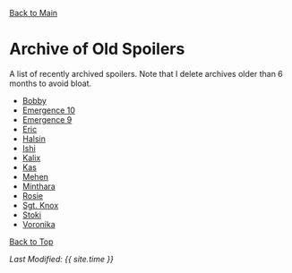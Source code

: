 [Back to Main](index.md)

# Archive of Old Spoilers

A list of recently archived spoilers. Note that I delete archives older than 6 months to avoid bloat.

* [Bobby](archive/bobby.md)
* [Emergence 10](archive/emergence_10.md)
* [Emergence 9](archive/emergence_9.md)
* [Eric](archive/eric.md)
* [Halsin](archive/halsin.md)
* [Ishi](archive/ishi.md)
* [Kalix](archive/kalix.md)
* [Kas](archive/kas.md)
* [Mehen](archive/mehen.md)
* [Minthara](archive/minthara.md)
* [Rosie](archive/rosie.md)
* [Sgt. Knox](archive/sgtknox.md)
* [Stoki](archive/stoki.md)
* [Voronika](archive/voronika.md)

[Back to Top](#top)

*Last Modified: {{ site.time }}*